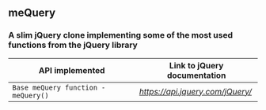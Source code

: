 ## meQuery

### A slim jQuery clone implementing some of the most used functions from the jQuery library

API implemented | Link to jQuery documentation
--- | --- |
`Base meQuery function - meQuery()` | *https://api.jquery.com/jQuery/*
